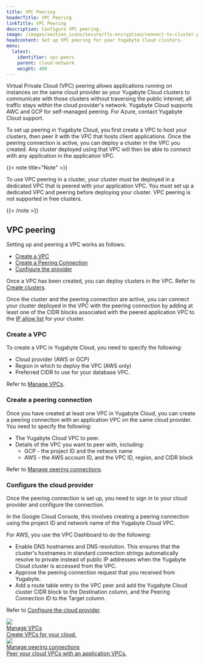 ```yaml
---
title: VPC Peering
headerTitle: VPC Peering
linkTitle: VPC Peering
description: Configure VPC peering.
image: /images/section_icons/secure/tls-encryption/connect-to-cluster.png
headcontent: Set up VPC peering for your Yugabyte Cloud clusters.
menu:
  latest:
    identifier: vpc-peers
    parent: cloud-network
    weight: 400
---
```


Virtual Private Cloud (VPC) peering allows applications running on instances on the same cloud provider as your Yugabyte Cloud clusters to communicate with those clusters without traversing the public internet; all traffic stays within the cloud provider's network. Yugabyte Cloud supports AWC and GCP for self-managed peering. For Azure, contact Yugabyte Cloud support.

To set up peering in Yugabyte Cloud, you first create a VPC to host your clusters, then peer it with the VPC that hosts client applications. Once the peering connection is active, you can deploy a cluster in the VPC you created. Any cluster deployed using that VPC will then be able to connect with any application in the application VPC.

{{< note title="Note" >}}

To use VPC peering in a cluster, your cluster must be deployed in a dedicated VPC that is peered with your application VPC. You must set up a dedicated VPC and peering before deploying your cluster. VPC peering is not supported in free clusters.

{{< /note >}}

## VPC peering

Setting up and peering a VPC works as follows:

- [Create a VPC](#create-a-vpc)
- [Create a Peering Connection](#create-a-peering-connection)
- [Configure the provider](#configure-the-cloud-provider)

Once a VPC has been created, you can deploy clusters in the VPC. Refer to [Create clusters](../../cloud-basics/create-clusters/).

Once the cluster and the peering connection are active, you can connect your cluster deployed in the VPC with the peering connection by adding at least one of the CIDR blocks associated with the peered application VPC to the [IP allow list](../../cloud-basics/add-connections) for your cluster.

### Create a VPC

To create a VPC in Yugabyte Cloud, you need to specify the following:

- Cloud provider (AWS or GCP)
- Region in which to deploy the VPC (AWS only)
- Preferred CIDR to use for your database VPC.

Refer to [Manage VPCs](cloud-add-vpc/).

### Create a peering connection

Once you have created at least one VPC in Yugabyte Cloud, you can create a peering connection with an application VPC on the same cloud provider. You need to specify the following:

- The Yugabyte Cloud VPC to peer.
- Details of the VPC you want to peer with, including:
  - GCP - the project ID and the network name
  - AWS - the AWS account ID, and the VPC ID, region, and CIDR block

Refer to [Manage peering connections](cloud-add-peering/).

### Configure the cloud provider

Once the peering connection is set up, you need to sign in to your cloud provider and configure the connection.

In the Google Cloud Console, this involves creating a peering connection using the project ID and network name of the Yugabyte Cloud VPC.

For AWS, you use the VPC Dashboard to do the following:

- Enable DNS hostnames and DNS resolution. This ensures that the cluster's hostnames in standard connection strings automatically resolve to private instead of public IP addresses when the Yugabyte Cloud cluster is accessed from the VPC.
- Approve the peering connection request that you received from Yugabyte.
- Add a route table entry to the VPC peer and add the Yugabyte Cloud cluster CIDR block to the Destination column, and the Peering Connection ID to the Target column.

Refer to [Configure the cloud provider](cloud-add-peering/#configure-the-cloud-provider).

<div class="row">

  <div class="col-12 col-md-6 col-lg-12 col-xl-6">
    <a class="section-link icon-offset" href="./cloud-add-vpc/">
      <div class="head">
        <img class="icon" src="/images/section_icons/manage/backup.png" aria-hidden="true" />
        <div class="title">Manage VPCs</div>
      </div>
      <div class="body">
        Create VPCs for your cloud.
      </div>
    </a>
  </div>

  <div class="col-12 col-md-6 col-lg-12 col-xl-6">
    <a class="section-link icon-offset" href="./cloud-add-peering/">
      <div class="head">
        <img class="icon" src="/images/section_icons/quick_start/create_cluster.png" aria-hidden="true" />
        <div class="title">Manage peering connections</div>
      </div>
      <div class="body">
        Peer your cloud VPCs with an application VPCs.
      </div>
    </a>
  </div>
<!--
  <div class="col-12 col-md-6 col-lg-12 col-xl-6">
    <a class="section-link icon-offset" href="endpoints/">
      <div class="head">
        <img class="icon" src="/images/section_icons/manage/enterprise/edit_universe.png" aria-hidden="true" />
        <div class="title">Manage Endpoints</div>
      </div>
      <div class="body">
        Manage the endpoints for connecting to clusters.
      </div>
    </a>
  </div>
-->
</div>
